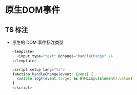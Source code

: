 # 原生DOM事件

## TS 标注

- 原生的 DOM 事件标注类型

    ```ts
    <template>
      <input type="text" @change="handleChange" />
    </template>

    <script setup lang="ts">
    function handleChange(event: Event) {
      console.log((event.target as HTMLInputElement).value)
    }
    </script>
    ```
